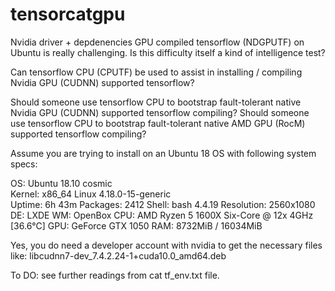# tensorcatgpu
Nvidia driver + depdenencies GPU compiled tensorflow (NDGPUTF) on Ubuntu is really challenging. Is this difficulty itself a kind of intelligence test? 

Can tensorflow CPU (CPUTF) be used to assist in installing / compiling Nvidia GPU (CUDNN) supported tensorflow?

Should someone use tensorflow CPU to bootstrap fault-tolerant native Nvidia GPU (CUDNN) supported tensorflow compiling?
Should someone use tensorflow CPU to bootstrap fault-tolerant native AMD GPU (RocM) supported tensorflow compiling?


Assume you are trying to install on an Ubuntu 18 OS with following system specs: 

OS: Ubuntu 18.10 cosmic                                                                                              
 Kernel: x86_64 Linux 4.18.0-15-generic                    
 Uptime: 6h 43m
 Packages: 2412
 Shell: bash 4.4.19
 Resolution: 2560x1080
 DE: LXDE
 WM: OpenBox
 CPU: AMD Ryzen 5 1600X Six-Core @ 12x 4GHz [36.6°C]
 GPU: GeForce GTX 1050
 RAM: 8732MiB / 16034MiB


Yes, you do need a developer account with nvidia to get the necessary files like: libcudnn7-dev_7.4.2.24-1+cuda10.0_amd64.deb

To DO: see further readings from cat tf_env.txt file. 
